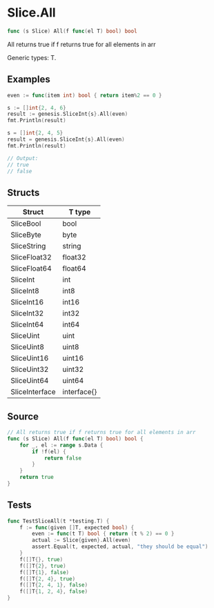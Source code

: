 # Slice.All

```go
func (s Slice) All(f func(el T) bool) bool
```

All returns true if f returns true for all elements in arr

Generic types: T.

## Examples

```go
even := func(item int) bool { return item%2 == 0 }

s := []int{2, 4, 6}
result := genesis.SliceInt{s}.All(even)
fmt.Println(result)

s = []int{2, 4, 5}
result = genesis.SliceInt{s}.All(even)
fmt.Println(result)

// Output:
// true
// false
```

## Structs

| Struct | T type |
| ------ | ------ |
| SliceBool | bool |
| SliceByte | byte |
| SliceString | string |
| SliceFloat32 | float32 |
| SliceFloat64 | float64 |
| SliceInt | int |
| SliceInt8 | int8 |
| SliceInt16 | int16 |
| SliceInt32 | int32 |
| SliceInt64 | int64 |
| SliceUint | uint |
| SliceUint8 | uint8 |
| SliceUint16 | uint16 |
| SliceUint32 | uint32 |
| SliceUint64 | uint64 |
| SliceInterface | interface{} |

## Source

```go
// All returns true if f returns true for all elements in arr
func (s Slice) All(f func(el T) bool) bool {
	for _, el := range s.Data {
		if !f(el) {
			return false
		}
	}
	return true
}
```

## Tests

```go
func TestSliceAll(t *testing.T) {
	f := func(given []T, expected bool) {
		even := func(t T) bool { return (t % 2) == 0 }
		actual := Slice{given}.All(even)
		assert.Equal(t, expected, actual, "they should be equal")
	}
	f([]T{}, true)
	f([]T{2}, true)
	f([]T{1}, false)
	f([]T{2, 4}, true)
	f([]T{2, 4, 1}, false)
	f([]T{1, 2, 4}, false)
}
```